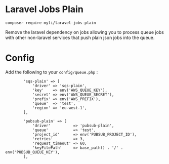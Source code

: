 # Laravel Jobs Plain

`composer require myli/laravel-jobs-plain`

Remove the laravel dependency on jobs allowing you to process queue jobs with other non-laravel services that push plain json jobs into the queue.

# Config

Add the following to your `config/queue.php` :

```
        'sqs-plain' => [
            'driver' => 'sqs-plain',
            'key'    => env('AWS_QUEUE_KEY'),
            'secret' => env('AWS_QUEUE_SECRET'),
            'prefix' => env('AWS_PREFIX'),
            'queue'  => 'test',
            'region' => 'eu-west-1',
        ],

        'pubsub-plain' => [
            'driver'          => 'pubsub-plain',
            'queue'           => 'test',
            'project_id'      => env('PUBSUB_PROJECT_ID'),
            'retries'         => 3,
            'request_timeout' => 60,
            'keyFilePath'     => base_path() . '/' . env('PUBSUB_QUEUE_KEY'),
        ],
```
